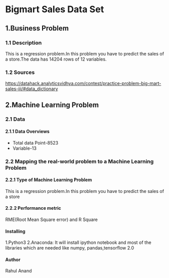 # Bigmart Sales Data Set
## 1.Business Problem
### 1.1 Description
This is a regression problem.In this problem you have to predict the sales of a store.The data has 14204 rows of 12 variables.

### 1.2 Sources
https://datahack.analyticsvidhya.com/contest/practice-problem-big-mart-sales-iii/#data_dictionary

## 2.Machine Learning Problem

### 2.1 Data
#### 2.1.1 Data Overviews

* Total data Point-8523</br>
* Variable-13</br>


### 2.2 Mapping the real-world problem to a Machine Learning Problem
#### 2.2.1 Type of Machine Learning Problem
This is a regression problem.In this problem you have to predict the sales of a store
#### 2.2.2 Performance metric
RME(Root Mean Square error) and R Square

#### Installing
1.Python3
2.Anaconda: It will install ipython notebook and most of the libraries which are needed like numpy, pandas,tensorflow 2.0

#### Author
Rahul Anand
